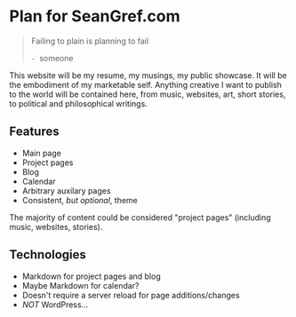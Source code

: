 # Plan for SeanGref.com

> Failing to plain is planning to fail
> 
> `- `someone

This website will be my resume, my musings, my public showcase. It will be the embodiment of my marketable self. Anything creative I want to publish to the world will be contained here, from music, websites, art, short stories, to political and philosophical writings.

## Features
- Main page
- Project pages
- Blog
- Calendar
- Arbitrary auxilary pages
- Consistent, _but optional_, theme

The majority of content could be considered "project pages" (including music, websites, stories). 

## Technologies
- Markdown for project pages and blog
- Maybe Markdown for calendar?
- Doesn't require a server reload for page additions/changes
- _NOT_ WordPress...

